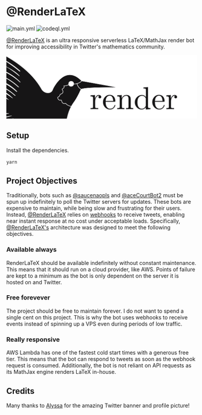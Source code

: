 # @RenderLaTeX

![main.yml](https://github.com/winstxnhdw/RenderLaTeX/actions/workflows/main.yml/badge.svg)
![codeql.yml](https://github.com/winstxnhdw/RenderLaTeX/actions/workflows/codeql.yml/badge.svg)


[@RenderLaTeX](https://twitter.com/RenderLaTeX) is an ultra responsive serverless LaTeX/MathJax render bot for improving accessibility in Twitter's mathematics community.

<div align="center">
    <img src="resources/banner.png" />
</div>

## Setup

Install the dependencies.

```bash
yarn
```

## Project Objectives

Traditionally, bots such as [@saucenaopls](https://github.com/MakotoAme/twitter-saucenao) and [@aceCourtBot2](https://github.com/LuisMayo/ace-attorney-twitter-bot) must be spun up indefinitely to poll the Twitter servers for updates. These bots are expensive to maintain, while being slow and frustrating for their users. Instead, [@RenderLaTeX](https://twitter.com/RenderLaTeX) relies on [webhooks](https://developer.twitter.com/en/docs/twitter-api/premium/account-activity-api/guides/getting-started-with-webhooks) to receive tweets, enabling near instant response at no cost under acceptable loads. Specifically, [@RenderLaTeX's](https://twitter.com/RenderLaTeX) architecture was designed to meet the following objectives.

### Available always

RenderLaTeX should be available indefinitely without constant maintenance. This means that it should run on a cloud provider, like AWS. Points of failure are kept to a minimum as the bot is only dependent on the server it is hosted on and Twitter.

### Free forevever

The project should be free to maintain forever. I do not want to spend a single cent on this project. This is why the bot uses webhooks to receive events instead of spinning up a VPS even during periods of low traffic.

### Really responsive

AWS Lambda has one of the fastest cold start times with a generous free tier. This means that the bot can respond to tweets as soon as the webhook request is consumed. Additionally, the bot is not reliant on API requests as its MathJax engine renders LaTeX in-house.

## Credits

Many thanks to [Alyssa](https://github.com/alyssaxchua) for the amazing Twitter banner and profile picture!

